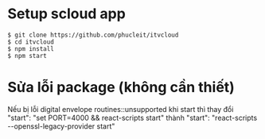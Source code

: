 
# Setup scloud app
```shell
$ git clone https://github.com/phucleit/itvcloud
$ cd itvcloud
$ npm install
$ npm start
```

# Sửa lỗi package (không cần thiết)
Nếu bị lỗi digital envelope routines::unsupported khi start thì thay đổi 
"start": "set PORT=4000 && react-scripts start" thành "start": "react-scripts --openssl-legacy-provider start"
